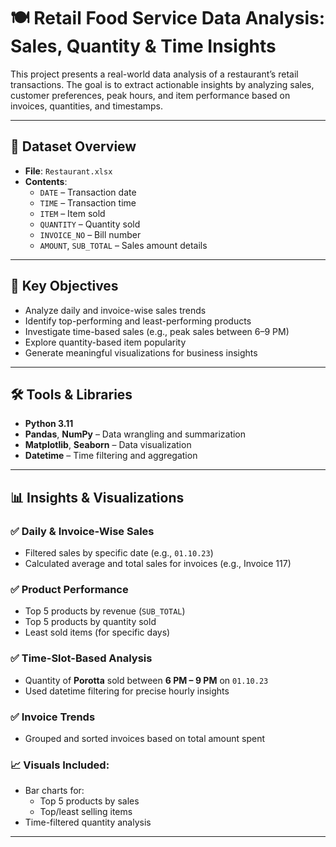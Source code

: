 # 🍽️ Retail Food Service Data Analysis: Sales, Quantity & Time Insights

This project presents a real-world data analysis of a restaurant’s retail transactions. The goal is to extract actionable insights by analyzing sales, customer preferences, peak hours, and item performance based on invoices, quantities, and timestamps.

---

## 📁 Dataset Overview

- **File**: `Restaurant.xlsx`
- **Contents**:
  - `DATE` – Transaction date
  - `TIME` – Transaction time
  - `ITEM` – Item sold
  - `QUANTITY` – Quantity sold
  - `INVOICE_NO` – Bill number
  - `AMOUNT`, `SUB_TOTAL` – Sales amount details

---

## 🎯 Key Objectives

- Analyze daily and invoice-wise sales trends
- Identify top-performing and least-performing products
- Investigate time-based sales (e.g., peak sales between 6–9 PM)
- Explore quantity-based item popularity
- Generate meaningful visualizations for business insights

---

## 🛠️ Tools & Libraries

- **Python 3.11**
- **Pandas**, **NumPy** – Data wrangling and summarization
- **Matplotlib**, **Seaborn** – Data visualization
- **Datetime** – Time filtering and aggregation

---

## 📊 Insights & Visualizations

### ✅ Daily & Invoice-Wise Sales
- Filtered sales by specific date (e.g., `01.10.23`)
- Calculated average and total sales for invoices (e.g., Invoice 117)

### ✅ Product Performance
- Top 5 products by revenue (`SUB_TOTAL`)
- Top 5 products by quantity sold
- Least sold items (for specific days)

### ✅ Time-Slot-Based Analysis
- Quantity of **Porotta** sold between **6 PM – 9 PM** on `01.10.23`
- Used datetime filtering for precise hourly insights

### ✅ Invoice Trends
- Grouped and sorted invoices based on total amount spent

### 📈 Visuals Included:
- Bar charts for:
  - Top 5 products by sales
  - Top/least selling items
- Time-filtered quantity analysis

---
